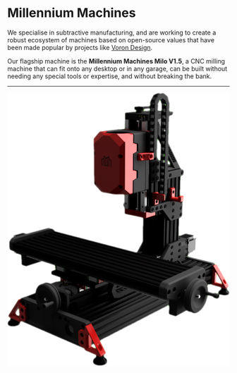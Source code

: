 # Millennium Machines

We specialise in subtractive manufacturing, and are working to create a robust ecosystem of machines based on open-source values that have been made popular by projects like [Voron Design](https://github.com/voronDesign/).

Our flagship machine is the **Millennium Machines Milo V1.5**, a CNC milling machine that can fit onto any desktop or in any garage, can be built without needing any special tools or expertise, and without breaking the bank.

---
![CAD render of the Millennium Machines Milo V1.5](img/table_assembly.png)